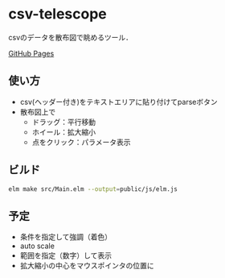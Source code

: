 # csv-telescope

csvのデータを散布図で眺めるツール．

[GitHub Pages](https://yuyaaizawa.github.io/csv-telescope/)


## 使い方

- csv(ヘッダー付き)をテキストエリアに貼り付けてparseボタン
- 散布図上で
  - ドラッグ：平行移動
  - ホイール：拡大縮小
  - 点をクリック：パラメータ表示


## ビルド

```bash
elm make src/Main.elm --output=public/js/elm.js
```


## 予定

- 条件を指定して強調（着色）
- auto scale
- 範囲を指定（数字）して表示
- 拡大縮小の中心をマウスポインタの位置に
